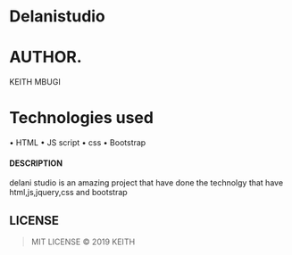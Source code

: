# Delanistudio

# AUTHOR. 
 KEITH MBUGI 

# Technologies used

• HTML • JS script • css • Bootstrap

#### DESCRIPTION 

delani studio is an amazing project that have done the technolgy that have html,js,jquery,css and bootstrap

## LICENSE 

> MIT LICENSE &copy; 2019 KEITH
